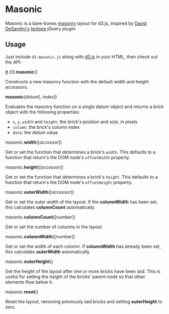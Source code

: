 # Masonic
Masonic is a bare-bones [masonry](http://masonry.desandro.com/) layout for
d3.js, inspired by [David DeSandro's](http://desandro.com/)
[Isotope](http://isotope.metafizzy.co/) jQuery plugin.

## Usage
Just include `d3-masonic.js` along with [d3.js](http://d3js.org/) in your HTML,
then check out the API:

<a name="masonic" href="#masonic">#</a> d3.**masonic**()

Constructs a new masonry function with the default width and height accessors.

**masonic**(*datum*[, *index*])

Evaluates the masonry function on a single *datum* object and returns a *brick*
object with the following properties:

* `x`, `y`, `width` and `height`: the brick's position and size, in pixels
* `column`: the brick's column index
* `data`: the *datum* value

masonic.**width**([*accessor*])

Get or set the function that determines a brick's `width`. This defaults to a
function that return's the DOM node's `offsetWidth` property.

masonic.**height**([*accessor*])

Get or set the function that determines a brick's `height`. This defaults to a
function that return's the DOM node's `offsetHeight` property.

masonic.**outerWidth**([*accessor*])

Get or set the outer width of the layout. If the **columnWidth** has been set,
this calculates **columnCount** automatically.

masonic.**columnCount**([number])

Get or set the number of columns in the layout.

masonic.**columnWidth**([number])

Get or set the width of each column. If **columnWidth** has already been set,
this calculates **outerWidth** automatically.

masonic.**outerHeight**()

Get the height of the layout after one or more bricks have been laid. This is
useful for setting the height of the bricks' parent node so that other elements
flow below it.

masonic.**reset**()

Reset the layout, removing previously laid bricks and setting **outerHeight**
to zero.
